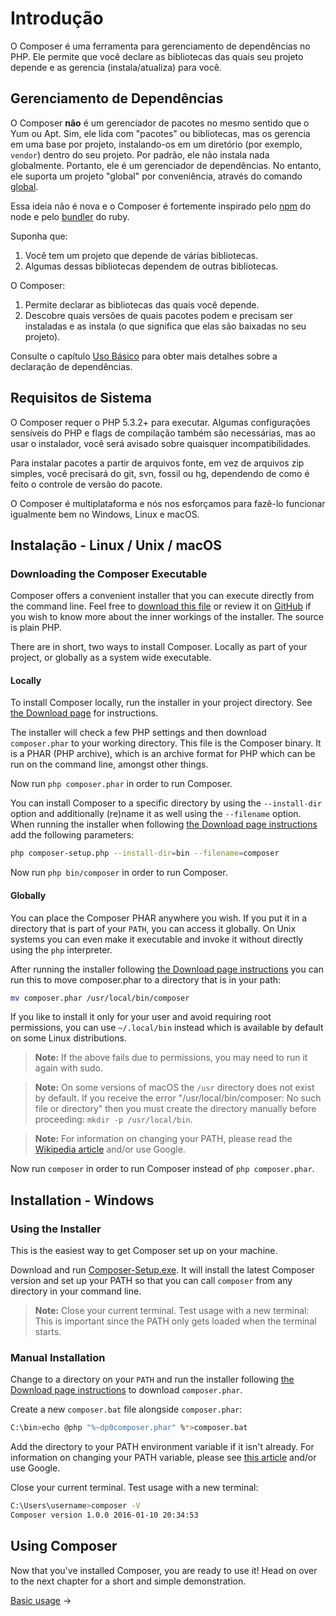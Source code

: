 # Introdução

O Composer é uma ferramenta para gerenciamento de dependências no PHP. Ele
permite que você declare as bibliotecas das quais seu projeto depende e as
gerencia (instala/atualiza) para você.

## Gerenciamento de Dependências

O Composer **não** é um gerenciador de pacotes no mesmo sentido que o Yum ou
Apt. Sim, ele lida com "pacotes" ou bibliotecas, mas os gerencia em uma base por
projeto, instalando-os em um diretório (por exemplo, `vendor`) dentro do seu
projeto. Por padrão, ele não instala nada globalmente. Portanto, ele é um
gerenciador de dependências. No entanto, ele suporta um projeto "global" por
conveniência, através do comando [global](03-cli.md#global).

Essa ideia não é nova e o Composer é fortemente inspirado pelo [npm](https://www.npmjs.com/)
do node e pelo [bundler](https://bundler.io/) do ruby.

Suponha que:

1. Você tem um projeto que depende de várias bibliotecas.
1. Algumas dessas bibliotecas dependem de outras bibliotecas.

O Composer:

1. Permite declarar as bibliotecas das quais você depende.
1. Descobre quais versões de quais pacotes podem e precisam ser instaladas e as
   instala (o que significa que elas são baixadas no seu projeto).

Consulte o capítulo [Uso Básico](01-basic-usage.md) para obter mais detalhes
sobre a declaração de dependências.

## Requisitos de Sistema

O Composer requer o PHP 5.3.2+ para executar. Algumas configurações sensíveis do
PHP e flags de compilação também são necessárias, mas ao usar o instalador, você
será avisado sobre quaisquer incompatibilidades.

Para instalar pacotes a partir de arquivos fonte, em vez de arquivos zip
simples, você precisará do git, svn, fossil ou hg, dependendo de como é feito o
controle de versão do pacote.

O Composer é multiplataforma e nós nos esforçamos para fazê-lo funcionar
igualmente bem no Windows, Linux e macOS.

## Instalação - Linux / Unix / macOS

### Downloading the Composer Executable

Composer offers a convenient installer that you can execute directly from the
command line. Feel free to [download this file](https://getcomposer.org/installer)
or review it on [GitHub](https://github.com/composer/getcomposer.org/blob/master/web/installer)
if you wish to know more about the inner workings of the installer. The source
is plain PHP.

There are in short, two ways to install Composer. Locally as part of your
project, or globally as a system wide executable.

#### Locally

To install Composer locally, run the installer in your project directory. See 
[the Download page](https://getcomposer.org/download/) for instructions.

The installer will check a few PHP settings and then download `composer.phar`
to your working directory. This file is the Composer binary. It is a PHAR
(PHP archive), which is an archive format for PHP which can be run on
the command line, amongst other things.

Now run `php composer.phar` in order to run Composer.

You can install Composer to a specific directory by using the `--install-dir`
option and additionally (re)name it as well using the `--filename` option. When
running the installer when following
[the Download page instructions](https://getcomposer.org/download/) add the
following parameters:

```sh
php composer-setup.php --install-dir=bin --filename=composer
```

Now run `php bin/composer` in order to run Composer.

#### Globally

You can place the Composer PHAR anywhere you wish. If you put it in a directory
that is part of your `PATH`, you can access it globally. On Unix systems you
can even make it executable and invoke it without directly using the `php`
interpreter.

After running the installer following [the Download page instructions](https://getcomposer.org/download/)
you can run this to move composer.phar to a directory that is in your path:

```sh
mv composer.phar /usr/local/bin/composer
```

If you like to install it only for your user and avoid requiring root permissions,
you can use `~/.local/bin` instead which is available by default on some
Linux distributions.

> **Note:** If the above fails due to permissions, you may need to run it again
> with sudo.

> **Note:** On some versions of macOS the `/usr` directory does not exist by
> default. If you receive the error "/usr/local/bin/composer: No such file or
> directory" then you must create the directory manually before proceeding:
> `mkdir -p /usr/local/bin`.

> **Note:** For information on changing your PATH, please read the
> [Wikipedia article](https://en.wikipedia.org/wiki/PATH_(variable)) and/or use Google.

Now run `composer` in order to run Composer instead of `php composer.phar`.

## Installation - Windows

### Using the Installer

This is the easiest way to get Composer set up on your machine.

Download and run
[Composer-Setup.exe](https://getcomposer.org/Composer-Setup.exe). It will
install the latest Composer version and set up your PATH so that you can
call `composer` from any directory in your command line.

> **Note:** Close your current terminal. Test usage with a new terminal: This is
> important since the PATH only gets loaded when the terminal starts.

### Manual Installation

Change to a directory on your `PATH` and run the installer following
[the Download page instructions](https://getcomposer.org/download/)
to download `composer.phar`.

Create a new `composer.bat` file alongside `composer.phar`:

```sh
C:\bin>echo @php "%~dp0composer.phar" %*>composer.bat
```

Add the directory to your PATH environment variable if it isn't already.
For information on changing your PATH variable, please see
[this article](https://www.computerhope.com/issues/ch000549.htm) and/or
use Google.

Close your current terminal. Test usage with a new terminal:

```sh
C:\Users\username>composer -V
Composer version 1.0.0 2016-01-10 20:34:53
```

## Using Composer

Now that you've installed Composer, you are ready to use it! Head on over to the
next chapter for a short and simple demonstration.

[Basic usage](01-basic-usage.md) &rarr;
